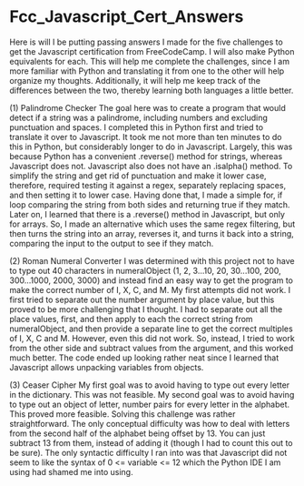 # Fcc_Javascript_Cert_Answers

Here is will I be putting passing answers I made for the five challenges to get the Javascript certification from FreeCodeCamp. I will also make Python equivalents for each. This will help me complete the challenges, since I am more familiar with Python and translating it from one to the other will help organize my thoughts. Additionally, it will help me keep track of the differences between the two, thereby learning both languages a little better.

(1) Palindrome Checker 
The goal here was to create a program that would detect if a string was a palindrome, including numbers and excluding punctuation and spaces. 
I completed this in Python first and tried to translate it over to Javascript. It took me not more than ten minutes to do this in Python, but considerably longer to do in Javascript. Largely, this was because Python has a convenient .reverse() method for strings, whereas Javascript does not. Javascript also does not have an .isalpha() method. To simplify the string and get rid of punctuation and make it lower case, therefore, required testing it against a regex, separately replacing spaces, and then setting it to lower case. Having done that, I made a simple for, if loop comparing the string from both sides and returning true if they match.
Later on, I learned that there is a .reverse() method in Javascript, but only for arrays. So, I made an alternative which uses the same regex filtering, but then turns the string into an array, reverses it, and turns it back into a string, comparing the input to the output to see if they match.

(2) Roman Numeral Converter
I was determined with this project not to have to type out 40 characters in numeralObject (1, 2, 3...10, 20, 30...100, 200, 300...1000, 2000, 3000) and instead find an easy way to get the program to make the correct number of I, X, C, and M. My first attempts did not work. I first tried to separate out the number argument by place value, but this proved to be more challenging that I thought. I had to separate out all the place values, first, and then apply to each the correct string from numeralObject, and then provide a separate line to get the correct multiples of I, X, C and M. However, even this did not work. So, instead, I tried to work from the other side and subtract values from the argument, and this worked much better. The code ended up looking rather neat since I learned that Javascript allows unpacking variables from objects.

(3) Ceaser Cipher
My first goal was to avoid having to type out every letter in the dictionary. This was not feasible. My second goal was to avoid having to type out an object of letter, number pairs for every letter in the alphabet. This proved more feasible. Solving this challenge was rather straightforward. The only conceptual difficulty was how to deal with letters from the second half of the alphabet being offset by 13. You can just subtract 13 from them, instead of adding it (though I had to count this out to be sure). The only syntactic difficulty I ran into was that Javascript did not seem to like the syntax of 0 <= variable <= 12 which the Python IDE I am using had shamed me into using. 
